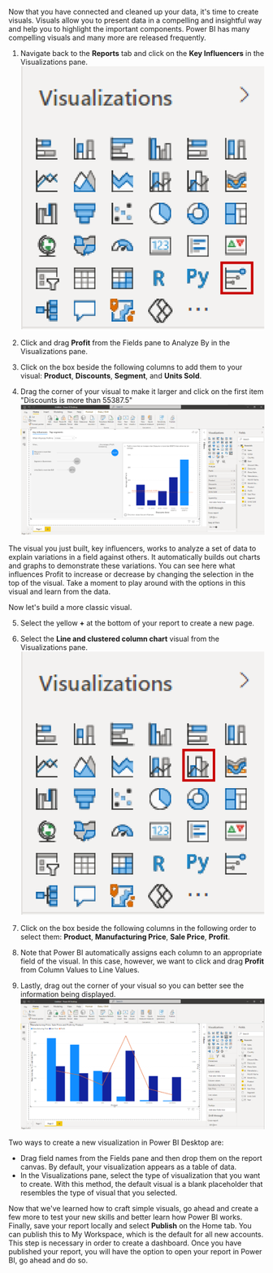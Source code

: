 Now that you have connected and cleaned up your data, it's time to create visuals. Visuals allow you to present data in a compelling and insightful way and help you to highlight the important components. Power BI has many compelling visuals and many more are released frequently.

1.	Navigate back to the **Reports** tab and click on the **Key Influencers** in the Visualizations pane.
    ![Visualizations options](../media/key-influencers-visualization.png)

2. Click and drag **Profit** from the Fields pane to Analyze By in the Visualizations pane.

3. Click on the box beside the following columns to add them to your visual: **Product**, **Discounts**, **Segment**, and **Units Sold**.

4. Drag the corner of your visual to make it larger and click on the first item "Discounts is more than 55387.5"
    ![visualization design tools](../media/visualization-design-tools.png)

The visual you just built, key influencers, works to analyze a set of data to explain variations in a field against others. It automatically builds out charts and graphs to demonstrate these variations. You can see here what influences Profit to increase or decrease by changing the selection in the top of the visual. Take a moment to play around with the options in this visual and learn from the data.

Now let's build a more classic visual.

5. Select the yellow **+** at the bottom of your report to create a new page.

6. Select the **Line and clustered column chart** visual from the Visualizations pane.
    ![Visualization options - line and clustered column chart](../media/line-and-clustered-column-chart.png)

7. Click on the box beside the following columns in the following order to select them: **Product**, **Manufacturing Price**, **Sale Price**, **Profit**.

8. Note that Power BI automatically assigns each column to an appropriate field of the visual. In this case, however, we want to click and drag **Profit** from Column Values to Line Values.

9. Lastly, drag out the corner of your visual so you can better see the information being displayed.
    ![Visual tools edited](../media/visual-tools-edited.png)


Two ways to create a new visualization in Power BI Desktop are:
- Drag field names from the Fields pane and then drop them on the report canvas. By default, your visualization appears as a table of data.
- In the Visualizations pane, select the type of visualization that you want to create. With this method, the default visual is a blank placeholder that resembles the type of visual that you selected.

Now that we've learned how to craft simple visuals, go ahead and create a few more to test your new skills and better learn how Power BI works. Finally, save your report locally and select **Publish** on the Home tab. You can publish this to My Workspace, which is the default for all new accounts. This step is necessary in order to create a dashboard. Once you have published your report, you will have the option to open your report in Power BI, go ahead and do so.